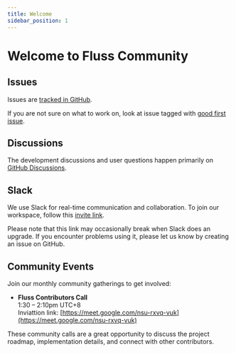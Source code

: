 ```yaml
---
title: Welcome
sidebar_position: 1
---
```


<!--
 Copyright (c) 2025 Alibaba Group Holding Ltd.

 Licensed under the Apache License, Version 2.0 (the "License");
 you may not use this file except in compliance with the License.
 You may obtain a copy of the License at

      http://www.apache.org/licenses/LICENSE-2.0

 Unless required by applicable law or agreed to in writing, software
 distributed under the License is distributed on an "AS IS" BASIS,
 WITHOUT WARRANTIES OR CONDITIONS OF ANY KIND, either express or implied.
 See the License for the specific language governing permissions and
 limitations under the License.
-->

# Welcome to Fluss Community

## Issues
Issues are [tracked in GitHub](https://github.com/alibaba/fluss/issues).

If you are not sure on what to work on, look at issue tagged with [good first issue](https://github.com/alibaba/fluss/labels/good%20first%20issue).

## Discussions

The development discussions and user questions happen primarily on [GitHub Discussions](https://github.com/alibaba/fluss/discussions).

## Slack 
We use Slack for real-time communication and collaboration. To join our workspace, follow this [invite link](https://join.slack.com/t/fluss-hq/shared_invite/zt-33wlna581-QAooAiCmnYboJS8D_JUcYw).

Please note that this link may occasionally break when Slack does an upgrade. If you encounter problems using it, please let us know by creating an issue on GitHub.

## Community Events
Join our monthly community gatherings to get involved:

* **Fluss Contributors Call**  
  1:30 – 2:10pm UTC+8  
  Inviattion link: [https://meet.google.com/nsu-rxvq-vuk](https://meet.google.com/nsu-rxvq-vuk)

These community calls are a great opportunity to discuss the project roadmap, implementation details, and connect with other contributors.

